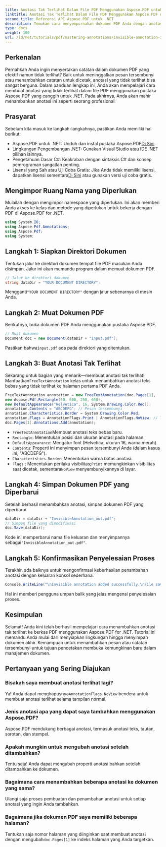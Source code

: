 ```yaml
---
title: Anotasi Tak Terlihat Dalam File PDF Menggunakan Aspose.PDF untuk .NET
linktitle: Anotasi Tak Terlihat Dalam File PDF Menggunakan Aspose.PDF untuk .NET
second_title: Referensi API Aspose.PDF untuk .NET
description: Temukan cara menyempurnakan dokumen PDF Anda dengan anotasi tak terlihat menggunakan Aspose.PDF untuk .NET. Tutorial komprehensif ini memandu Anda melalui proses pembuatan catatan yang efektif namun tersembunyi dalam PDF Anda.
type: docs
weight: 100
url: /id/net/tutorials/pdf/mastering-annotations/invisible-annotation-in-pdf-file/
---
```

## Perkenalan

Pernahkah Anda ingin menyertakan catatan dalam dokumen PDF yang efektif namun tidak terlihat? Baik untuk meninggalkan pesan tersembunyi atau menambahkan catatan untuk dicetak, anotasi yang tidak terlihat bisa sangat berguna. Dalam panduan lengkap ini, Anda akan mempelajari cara membuat anotasi yang tidak terlihat dalam file PDF menggunakan pustaka Aspose.PDF yang canggih untuk .NET. Pada akhirnya, Anda akan mahir menambahkan anotasi ini seperti seorang profesional!

## Prasyarat

Sebelum kita masuk ke langkah-langkahnya, pastikan Anda memiliki hal berikut:

-  Aspose.PDF untuk .NET: Unduh dan instal pustaka Aspose.PDF[Di Sini](https://releases.aspose.com/pdf/net/).
- Lingkungan Pengembangan .NET: Gunakan Visual Studio atau IDE .NET pilihan lainnya.
- Pengetahuan Dasar C#: Keakraban dengan sintaksis C# dan konsep pemrograman sangatlah penting.
-  Lisensi yang Sah atau Uji Coba Gratis: Jika Anda tidak memiliki lisensi, dapatkan lisensi sementara[Di Sini](https://purchase.aspose.com/temporary-license/) atau gunakan versi uji coba gratis.

## Mengimpor Ruang Nama yang Diperlukan

Mulailah dengan mengimpor namespace yang diperlukan. Ini akan memberi Anda akses ke kelas dan metode yang diperlukan untuk bekerja dengan PDF di Aspose.PDF for .NET.

```csharp
using System.IO;
using Aspose.Pdf.Annotations;
using Aspose.Pdf;
using System;
```

## Langkah 1: Siapkan Direktori Dokumen

Tentukan jalur ke direktori dokumen tempat file PDF masukan Anda disimpan. Jalur ini akan memandu program dalam memuat dokumen PDF.

```csharp
// Jalur ke direktori dokumen
string dataDir = "YOUR DOCUMENT DIRECTORY";
```

 Mengganti`"YOUR DOCUMENT DIRECTORY"` dengan jalur sebenarnya di mesin Anda.

## Langkah 2: Muat Dokumen PDF

Berikutnya, buka dokumen PDF Anda menggunakan pustaka Aspose.PDF.

```csharp
// Muat dokumen
Document doc = new Document(dataDir + "input.pdf");
```

 Pastikan bahwa`input.pdf` ada pada direktori yang ditentukan.

## Langkah 3: Buat Anotasi Tak Terlihat

 Sekarang untuk bagian yang menarik—membuat anotasi tak terlihat! Manfaatkan`FreeTextAnnotation` kelas untuk menambahkan anotasi teks bebas yang tidak terlihat ke halaman pertama PDF Anda.

```csharp
FreeTextAnnotation annotation = new FreeTextAnnotation(doc.Pages[1], 
new Aspose.Pdf.Rectangle(50, 600, 250, 650), 
new DefaultAppearance("Helvetica", 16, System.Drawing.Color.Red));
annotation.Contents = "ABCDEFG"; // Pesan tersembunyi
annotation.Characteristics.Border = System.Drawing.Color.Red;
annotation.Flags = AnnotationFlags.Print | AnnotationFlags.NoView; // Tak terlihat di layar
doc.Pages[1].Annotations.Add(annotation);
```

- `FreeTextAnnotation`Membuat anotasi teks bebas baru.
- `Rectangle`: Menentukan posisi dan ukuran anotasi pada halaman.
- `DefaultAppearance`: Mengatur font (Helvetica, ukuran 16, warna merah).
- `Contents`: Properti ini menyimpan pesan tersembunyi Anda (dalam kasus ini, "ABCDEFG").
- `Characteristics.Border`: Menentukan warna batas anotasi.
- `Flags` : Menentukan perilaku visibilitas;`Print` memungkinkan visibilitas saat dicetak, sementara`NoView` menyembunyikannya di layar.

## Langkah 4: Simpan Dokumen PDF yang Diperbarui

Setelah berhasil menambahkan anotasi, simpan dokumen PDF yang diperbarui.

```csharp
dataDir = dataDir + "InvisibleAnnotation_out.pdf";
// Simpan file yang dimodifikasi
doc.Save(dataDir);
```

 Kode ini memperbarui nama file keluaran dan menyimpannya sebagai`"InvisibleAnnotation_out.pdf"`.

## Langkah 5: Konfirmasikan Penyelesaian Proses

Terakhir, ada baiknya untuk mengonfirmasi keberhasilan penambahan anotasi dengan keluaran konsol sederhana.

```csharp
Console.WriteLine("\nInvisible annotation added successfully.\nFile saved at " + dataDir);
```

Hal ini memberi pengguna umpan balik yang jelas mengenai penyelesaian proses.

## Kesimpulan

Selamat! Anda kini telah berhasil mempelajari cara menambahkan anotasi tak terlihat ke berkas PDF menggunakan Aspose.PDF for .NET. Tutorial ini memandu Anda mulai dari menyiapkan lingkungan hingga menyimpan dokumen akhir. Kemampuan untuk menambahkan pesan atau catatan tersembunyi untuk tujuan pencetakan membuka kemungkinan baru dalam manajemen dokumen.

## Pertanyaan yang Sering Diajukan

### Bisakah saya membuat anotasi terlihat lagi?
 Ya! Anda dapat menghapusnya`AnnotationFlags.NoView` bendera untuk membuat anotasi terlihat selama tampilan normal.

### Jenis anotasi apa yang dapat saya tambahkan menggunakan Aspose.PDF?
Aspose.PDF mendukung berbagai anotasi, termasuk anotasi teks, tautan, sorotan, dan stempel.

### Apakah mungkin untuk mengubah anotasi setelah ditambahkan?
Tentu saja! Anda dapat mengubah properti anotasi bahkan setelah ditambahkan ke dokumen.

### Bagaimana cara menambahkan beberapa anotasi ke dokumen yang sama?
Ulangi saja proses pembuatan dan penambahan anotasi untuk setiap anotasi yang ingin Anda tambahkan.

### Bagaimana jika dokumen PDF saya memiliki beberapa halaman?
 Tentukan saja nomor halaman yang diinginkan saat membuat anotasi dengan mengubah`doc.Pages[1]` ke indeks halaman yang Anda targetkan.